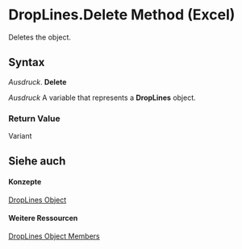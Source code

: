 
# DropLines.Delete Method (Excel)

Deletes the object.


## Syntax

 _Ausdruck_. **Delete**

 _Ausdruck_ A variable that represents a **DropLines** object.


### Return Value

Variant


## Siehe auch


#### Konzepte


[DropLines Object](88fdf5f5-2842-2d68-a073-18d05fd2fa38.md)
#### Weitere Ressourcen


[DropLines Object Members](http://msdn.microsoft.com/library/e3e9c04b-c121-f308-ade5-d51b565682f5%28Office.15%29.aspx)